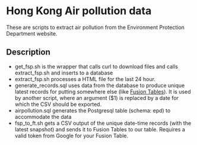 Hong Kong Air pollution data
============================

These are scripts to extract air pollution from the Environment Protection Department website.

Description
-----------

* get\_fsp.sh is the wrapper that calls curl to download files and calls extract\_fsp.sh and inserts to a database
* extract\_fsp.sh processes a HTML file for the last 24 hour.
* generate\_records.sql uses data from the database to produce unique latest records for putting somewhere else (like [Fusion Tables](https://www.google.com/fusiontables/DataSource?docid=1yJdri8_uLcrUQe0pENr0VUGhs9vXxTFYLdcPezA)). It is used by another script, where an argument ($1) is replaced by a date for which the CSV should be exported.
* airpollution.sql generates the Postgresql table (schema: epd) to accommodate the data
* fsp\_to\_ft.sh gets a CSV output of the unique date-time records (with the latest snapshot) and sends it to Fusion Tables to our table. Requires a valid token from Google for your Fusion Table.
